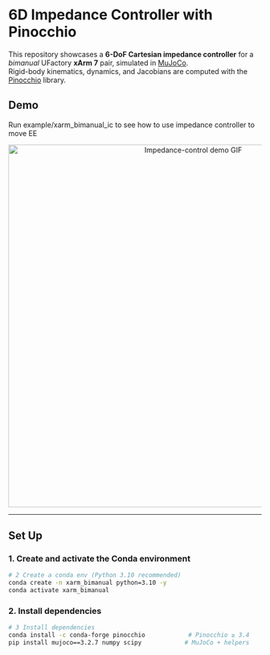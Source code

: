 # 6D Impedance Controller with Pinocchio

This repository showcases a **6-DoF Cartesian impedance controller** for a *bimanual* UFactory **xArm 7** pair, simulated in [MuJoCo](https://mujoco.org/).  
Rigid-body kinematics, dynamics, and Jacobians are computed with the [Pinocchio](https://github.com/stack-of-tasks/pinocchio) library.



## Demo

Run example/xarm_bimanual_ic to see how to use impedance controller to move EE

<p align="center">
  <img src="fig/bimanual_ic_demo.gif" width="720" alt="Impedance-control demo GIF">
</p>

---



## Set Up

### 1. Create and activate the Conda environment
```bash
# 2 Create a conda env (Python 3.10 recommended)
conda create -n xarm_bimanual python=3.10 -y
conda activate xarm_bimanual

```   

### 2. Install dependencies
```bash
# 3 Install dependencies
conda install -c conda-forge pinocchio            # Pinocchio ≥ 3.4
pip install mujoco==3.2.7 numpy scipy            # MuJoCo + helpers


```  


